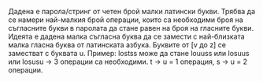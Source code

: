 Дадена е парола/стринг от четен брой малки латински букви. Трябва да се намери най-малкия брой операции, които са необходими броя на съгласните букви в паролата да стане равен
на броя на гласните букви. Идеята е дадена малка съгласна буква да се замести с най-близката малка гласна буква от латинската азбука. Буквите от [v до z] се заместват с буквата
u. Пример: lostss може да стане louuss или losuus или losusu -> 3 операции са необходими. t -> u = 1 операция, s -> u = 2 операции.
